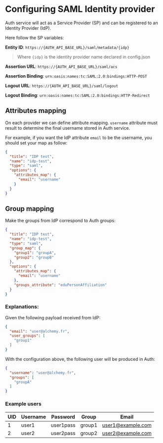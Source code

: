 # Configuring SAML Identity provider

Auth service will act as a Service Provider (SP) and can be registered to an Identity Provider (IdP).

Here follow the SP variables:

**Entity ID**: `https://{AUTH_API_BASE_URL}/saml/metadata/{idp}`

> Where `{idp}` is the identity provider name declared in config.json

**Assertion URL**: `https://{AUTH_API_BASE_URL}/saml/acs`

**Assertion Binding**: `urn:oasis:names:tc:SAML:2.0:bindings:HTTP-POST`

**Logout URL**: `https://{AUTH_API_BASE_URL}/saml/logout`

**Logout Binding**: `urn:oasis:names:tc:SAML:2.0:bindings:HTTP-Redirect`

## Attributes mapping

On each provider we can define attribute mapping.
`username` attribute must result to determine the final username stored in Auth service.

For example, if you want the IdP attribute `email` to be the username, you should set your map as follow:

```json
{
  "title": "IDP test",
  "name": "idp-test",
  "type": "saml",
  "options": {
    "attributes_map": {
      "email": "username"
    }
  }
}
```

## Group mapping

Make the groups from IdP correspond to Auth groups:

```json
{
  "title": "IDP test",
  "name": "idp-test",
  "type": "saml",
  "group_map": {
    "group1": "groupA",
    "group2": "groupB"
  },
  "options": {
    "attributes_map": {
      "email": "username"
    },
    "groups_attribute": "eduPersonAffiliation"
  }
}
```

### Explanations:

Given the following payload received from IdP:

```json
{
  "email": "user@alchemy.fr",
  "user_groups": [
    "group1"
  ]
}
```

With the configuration above, the following user will be produced in Auth:

```json
{
  "username": "user@alchemy.fr",
  "groups": [
    "groupA"
  ]
}
```

### Example users

|UID | Username | Password | Group | Email |
|---|---|---|---|---|
|1 | user1 | user1pass | group1 | user1@example.com |
|2 | user2 | user2pass | group2 | user2@example.com |
